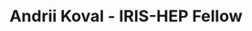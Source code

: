 ---
layout: fellow
pagetype: fellow
shortname: 103523141
permalink: /fellows/103523141.html
fellow-name: Andrii Koval
title: Andrii Koval - IRIS-HEP Fellow
active: false
dates:
  start: 2022-06-27
  end: 2022-09-02
photo: /assets/images/team/fellows-2022/Andrii-Koval.jpg
institution: Taras Shevchenko National University of Kyiv
e-mail: andrii.koval.nm@gmail.com
project_title: Improvement of GNN-based algorithm for full-event filtering and interpretation
  at the LHCb trigger
project_goal: >
  Implement a new, distance-weighted, approach to improve the speed performance of
  a GNN-based algorithm, which is aimed to be used for filtering events and reconstructing
  the hierarchical decay chain at the LHCb trigger. Compare performance with the current
  architecture by running tests on the simulated events
mentors:
- Jonas Eschle (University of Zurich)
proposal: /assets/pdf/fellows-2022/203-proposal-Andrii-Koval.pdf
presentations:
- title: Improvement of GNN-based algorithm for full-event filtering and interpretation
    at the LHCb trigger
  date: 2022-09-26
  url: https://indico.cern.ch/event/1199557/contributions/5064305/attachments/2516264/4326114/Andrii%20Koval.%20Final%20Presentation.%20IRIS-HEP.pdf
  meeting: IRIS-HEP Fellows Presentations 2022
  meetingurl: https://indico.cern.ch/event/1199557
  recordingurl: https://youtu.be/7-0WZZCtqJI
  focus-area: ia
current_status: ''
github-username: andrii-hub
linkedin-profile: https://www.linkedin.com/in/andrii-koval-677347223/
focus-area:
challenge-area:
funding-source: other
---